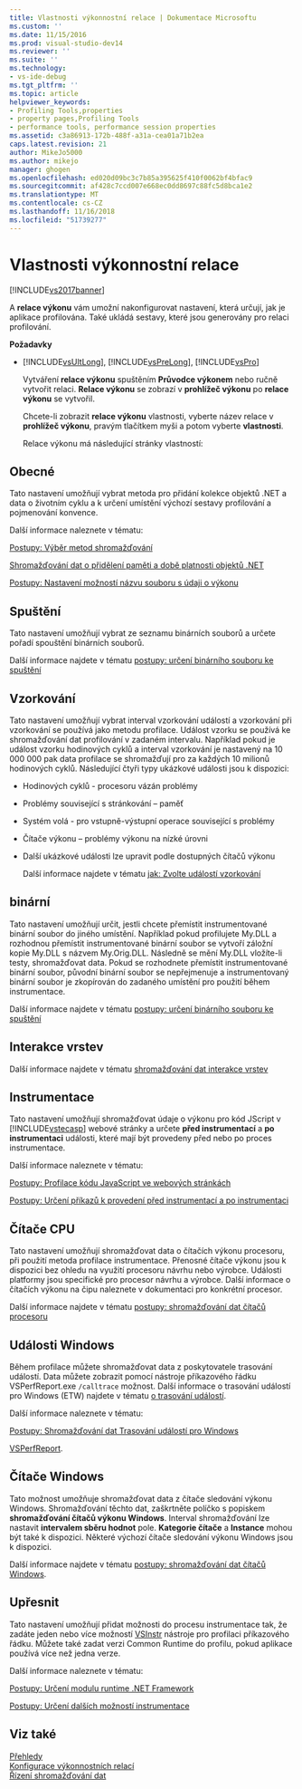 ```yaml
---
title: Vlastnosti výkonnostní relace | Dokumentace Microsoftu
ms.custom: ''
ms.date: 11/15/2016
ms.prod: visual-studio-dev14
ms.reviewer: ''
ms.suite: ''
ms.technology:
- vs-ide-debug
ms.tgt_pltfrm: ''
ms.topic: article
helpviewer_keywords:
- Profiling Tools,properties
- property pages,Profiling Tools
- performance tools, performance session properties
ms.assetid: c3a86913-172b-488f-a31a-cea01a71b2ea
caps.latest.revision: 21
author: MikeJo5000
ms.author: mikejo
manager: ghogen
ms.openlocfilehash: ed020d09bc3c7b85a395625f410f0062bf4bfac9
ms.sourcegitcommit: af428c7ccd007e668ec0dd8697c88fc5d8bca1e2
ms.translationtype: MT
ms.contentlocale: cs-CZ
ms.lasthandoff: 11/16/2018
ms.locfileid: "51739277"
---
```

# <a name="performance-session-properties"></a>Vlastnosti výkonnostní relace
[!INCLUDE[vs2017banner](../includes/vs2017banner.md)]

A **relace výkonu** vám umožní nakonfigurovat nastavení, která určují, jak je aplikace profilována. Také ukládá sestavy, které jsou generovány pro relaci profilování.  
  
 **Požadavky**  
  
- [!INCLUDE[vsUltLong](../includes/vsultlong-md.md)], [!INCLUDE[vsPreLong](../includes/vsprelong-md.md)], [!INCLUDE[vsPro](../includes/vspro-md.md)]  
  
  Vytváření **relace výkonu** spuštěním **Průvodce výkonem** nebo ručně vytvořit relaci. **Relace výkonu** se zobrazí v **prohlížeč výkonu** po **relace výkonu** se vytvořil.  
  
  Chcete-li zobrazit **relace výkonu** vlastnosti, vyberte název relace v **prohlížeč výkonu**, pravým tlačítkem myši a potom vyberte **vlastnosti**.  
  
  Relace výkonu má následující stránky vlastností:  
  
## <a name="general"></a>Obecné  
 Tato nastavení umožňují vybrat metoda pro přidání kolekce objektů .NET a data o životním cyklu a k určení umístění výchozí sestavy profilování a pojmenování konvence.  
  
 Další informace naleznete v tématu:  
  
 [Postupy: Výběr metod shromažďování](../profiling/how-to-choose-collection-methods.md)  
  
 [Shromažďování dat o přidělení paměti a době platnosti objektů .NET](../profiling/collecting-dotnet-memory-allocation-and-lifetime-data.md)  
  
 [Postupy: Nastavení možností názvu souboru s údaji o výkonu](../profiling/how-to-set-performance-data-file-name-options.md)  
  
## <a name="launch"></a>Spuštění  
 Tato nastavení umožňují vybrat ze seznamu binárních souborů a určete pořadí spouštění binárních souborů.  
  
 Další informace najdete v tématu [postupy: určení binárního souboru ke spuštění](../profiling/how-to-specify-the-binary-to-start.md)  
  
## <a name="sampling"></a>Vzorkování  
 Tato nastavení umožňují vybrat interval vzorkování událostí a vzorkování při vzorkování se používá jako metodu profilace. Událost vzorku se používá ke shromažďování dat profilování v zadaném intervalu. Například pokud je událost vzorku hodinových cyklů a interval vzorkování je nastavený na 10 000 000 pak data profilace se shromažďují pro za každých 10 milionů hodinových cyklů. Následující čtyři typy ukázkové události jsou k dispozici:  
  
- Hodinových cyklů - procesoru vázán problémy  
  
- Problémy související s stránkování – paměť  
  
- Systém volá - pro vstupně-výstupní operace související s problémy  
  
- Čítače výkonu – problémy výkonu na nízké úrovni  
  
- Další ukázkové události lze upravit podle dostupných čítačů výkonu  
  
  Další informace najdete v tématu [jak: Zvolte událostí vzorkování](../profiling/how-to-choose-sampling-events.md)  
  
## <a name="binary"></a>binární  
 Tato nastavení umožňují určit, jestli chcete přemístit instrumentované binární soubor do jiného umístění. Například pokud profilujete My.DLL a rozhodnou přemístit instrumentované binární soubor se vytvoří záložní kopie My.DLL s názvem My.Orig.DLL. Následně se mění My.DLL vložíte-li testy, shromažďovat data. Pokud se rozhodnete přemístit instrumentované binární soubor, původní binární soubor se nepřejmenuje a instrumentovaný binární soubor je zkopírován do zadaného umístění pro použití během instrumentace.  
  
 Další informace najdete v tématu [postupy: určení binárního souboru ke spuštění](../profiling/how-to-specify-the-binary-to-start.md)  
  
## <a name="tier-interactions"></a>Interakce vrstev  
 Další informace najdete v tématu [shromažďování dat interakce vrstev](../profiling/collecting-tier-interaction-data.md)  
  
## <a name="instrumentation"></a>Instrumentace  
 Tato nastavení umožňují shromažďovat údaje o výkonu pro kód JScript v [!INCLUDE[vstecasp](../includes/vstecasp-md.md)] webové stránky a určete **před instrumentací** a **po instrumentaci** události, které mají být provedeny před nebo po proces instrumentace.  
  
 Další informace naleznete v tématu:  
  
 [Postupy: Profilace kódu JavaScript ve webových stránkách](../profiling/how-to-profile-javascript-code-in-web-pages.md)  
  
 [Postupy: Určení příkazů k provedení před instrumentací a po instrumentaci](../profiling/how-to-specify-pre-and-post-instrument-commands.md)  
  
## <a name="cpu-counters"></a>Čítače CPU  
 Tato nastavení umožňují shromažďovat data o čítačích výkonu procesoru, při použití metoda profilace instrumentace. Přenosné čítače výkonu jsou k dispozici bez ohledu na využití procesoru návrhu nebo výrobce. Události platformy jsou specifické pro procesor návrhu a výrobce. Další informace o čítačích výkonu na čipu naleznete v dokumentaci pro konkrétní procesor.  
  
 Další informace najdete v tématu [postupy: shromažďování dat čítačů procesoru](../profiling/how-to-collect-cpu-counter-data.md)  
  
## <a name="windows-events"></a>Události Windows  
 Během profilace můžete shromažďovat data z poskytovatele trasování událostí. Data můžete zobrazit pomocí nástroje příkazového řádku VSPerfReport.exe `/calltrace` možnost. Další informace o trasování událostí pro Windows (ETW) najdete v tématu [o trasování událostí](http://go.microsoft.com/fwlink/?linkid=90752).  
  
 Další informace naleznete v tématu:  
  
 [Postupy: Shromažďování dat Trasování událostí pro Windows](../profiling/how-to-collect-event-tracing-for-windows-etw-data.md)  
  
 [VSPerfReport](../profiling/vsperfreport.md).  
  
## <a name="windows-counters"></a>Čítače Windows  
 Tato možnost umožňuje shromažďovat data z čítače sledování výkonu Windows. Shromažďování těchto dat, zaškrtněte políčko s popiskem **shromažďování čítačů výkonu Windows**. Interval shromažďování lze nastavit **intervalem sběru hodnot** pole. **Kategorie čítače** a **Instance** mohou být také k dispozici. Některé výchozí čítače sledování výkonu Windows jsou k dispozici.  
  
 Další informace najdete v tématu [postupy: shromažďování dat čítačů Windows](../profiling/how-to-collect-windows-counter-data.md).  
  
## <a name="advanced"></a>Upřesnit  
 Tato nastavení umožňují přidat možnosti do procesu instrumentace tak, že zadáte jeden nebo více možností [VSInstr](../profiling/vsinstr.md) nástroje pro profilaci příkazového řádku. Můžete také zadat verzi Common Runtime do profilu, pokud aplikace používá více než jedna verze.  
  
 Další informace naleznete v tématu:  
  
 [Postupy: Určení modulu runtime .NET Framework](../profiling/how-to-specify-the-dotnet-framework-runtime.md)  
  
 [Postupy: Určení dalších možností instrumentace](../profiling/how-to-specify-additional-instrumentation-options.md)  
  
## <a name="see-also"></a>Viz také  
 [Přehledy](../profiling/overviews-performance-tools.md)   
 [Konfigurace výkonnostních relací](../profiling/configuring-performance-sessions.md)   
 [Řízení shromažďování dat](../profiling/controlling-data-collection.md)




